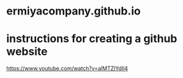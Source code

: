 # ermiyacompany.github.io
# instructions for creating a github website
https://www.youtube.com/watch?v=alMTZlYdIl4
